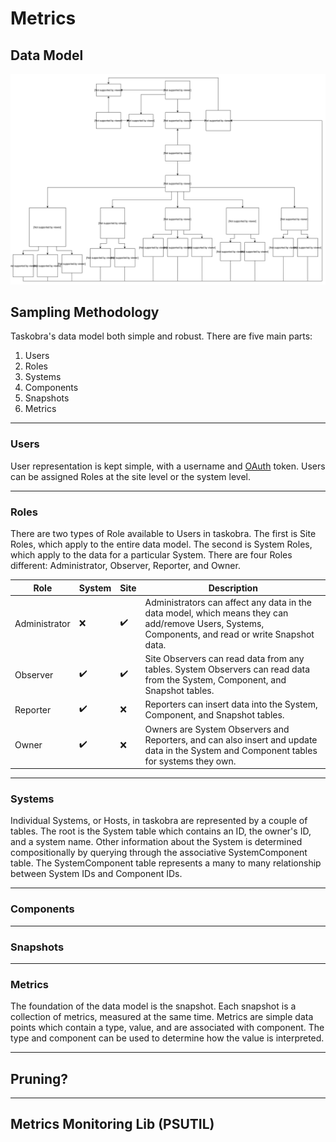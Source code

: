 # Metrics

## Data Model

![Data Model](images/ORM.svg)

## Sampling Methodology

Taskobra's data model both simple and robust.  There are five
main parts:
1. Users
1. Roles
1. Systems
1. Components
1. Snapshots
1. Metrics

---

### Users

User representation is kept simple, with a username and [OAuth](./auth.md) token.
Users can be assigned Roles at the site level or the system level.

---

### Roles

There are two types of Role available to Users in taskobra.  The first is Site
Roles, which apply to the entire data model.  The second is System Roles, which
apply to the data for a particular System.  There are four Roles different:
Administrator, Observer, Reporter, and Owner.

Role          |       System       |        Site        | Description
--------------|--------------------|--------------------|-------------
Administrator |         :x:        | :heavy_check_mark: | Administrators can affect any data in the data model, which means they can add/remove Users, Systems, Components, and read or write Snapshot data.
Observer      | :heavy_check_mark: | :heavy_check_mark: | Site Observers can read data from any tables.  System Observers can read data from the System, Component, and Snapshot tables.
Reporter      | :heavy_check_mark: |         :x:        | Reporters can insert data into the System, Component, and Snapshot tables.
Owner         | :heavy_check_mark: |         :x:        |Owners are System Observers and Reporters, and can also insert and update data in the System and Component tables for systems they own.

---

### Systems

Individual Systems, or Hosts, in taskobra are represented by a couple of tables.
The root is the System table which contains an ID, the owner's ID, and a system
name.  Other information about the System is determined compositionally by querying
through the associative SystemComponent table.  The SystemComponent table represents
a many to many relationship between System IDs and Component IDs.

---

### Components



---

### Snapshots

---

### Metrics

The foundation of the data model is the snapshot.  Each snapshot
is a collection of metrics, measured at the same time.  Metrics
are simple data points which contain a type, value, and are
associated with component.  The type and component can be used
to determine how the value is interpreted.

---

## Pruning?

---

## Metrics Monitoring Lib (PSUTIL)

